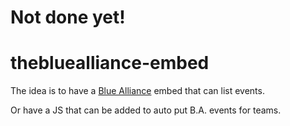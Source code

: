 # Not done yet!
# thebluealliance-embed
The idea is to have a [Blue Alliance](https://www.thebluealliance.com/) embed that can list events.

Or have a JS that can be added to auto put B.A. events for teams.
